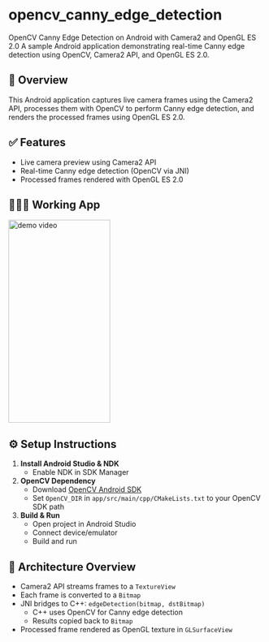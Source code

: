 # opencv_canny_edge_detection

OpenCV Canny Edge Detection on Android with Camera2 and OpenGL ES 2.0
A sample Android application demonstrating real-time Canny edge detection using OpenCV, Camera2 API, and OpenGL ES 2.0.

## 📸 Overview
This Android application captures live camera frames using the Camera2 API, processes them with OpenCV to perform Canny edge detection, and renders the processed frames using OpenGL ES 2.0.

## ✅ Features

- Live camera preview using Camera2 API
- Real-time Canny edge detection (OpenCV via JNI)
- Processed frames rendered with OpenGL ES 2.0

## 🧑🏼‍💻 Working App

<img src="./Demo.gif" alt="demo video" width="200" height="400"/>

## ⚙ Setup Instructions

1. **Install Android Studio & NDK**
    - Enable NDK in SDK Manager
2. **OpenCV Dependency**
    - Download [OpenCV Android SDK](https://opencv.org/releases/)
    - Set `OpenCV_DIR` in `app/src/main/cpp/CMakeLists.txt` to your OpenCV SDK path
3. **Build & Run**
    - Open project in Android Studio
    - Connect device/emulator
    - Build and run

## 🧠 Architecture Overview

- Camera2 API streams frames to a `TextureView`
- Each frame is converted to a `Bitmap`
- JNI bridges to C++: `edgeDetection(bitmap, dstBitmap)`
    - C++ uses OpenCV for Canny edge detection
    - Results copied back to `Bitmap`
- Processed frame rendered as OpenGL texture in `GLSurfaceView`
